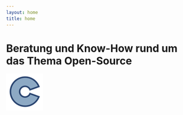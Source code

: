 ```yaml
---
layout: home
title: home
---
```

# Beratung und Know-How rund um das Thema Open-Source

![Logo](/assets/img/open-code-logo-100x100.png)
